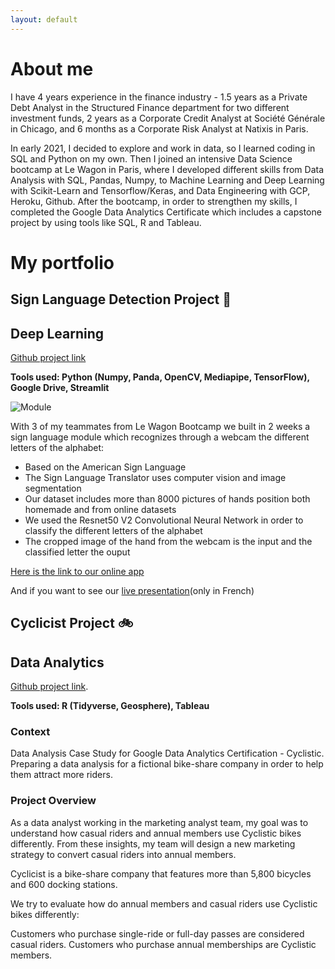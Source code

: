 ```yaml
---
layout: default
---
```


# About me

I have 4 years experience in the finance industry - 1.5 years as a Private Debt Analyst in the Structured Finance department for two different investment funds, 2 years as a Corporate Credit Analyst at Société Générale in Chicago, and 6 months as a Corporate Risk Analyst at Natixis in Paris.

In early 2021, I decided to explore and work in data, so I learned coding in SQL and Python on my own. Then I joined an intensive Data Science bootcamp at Le Wagon in Paris, where I developed different skills from Data Analysis with SQL, Pandas, Numpy, to Machine Learning and Deep Learning with Scikit-Learn and Tensorflow/Keras, and Data Engineering with GCP, Heroku, Github. After the bootcamp, in order to strengthen my skills, I completed the Google Data Analytics Certificate which includes a capstone project by using tools like SQL, R and Tableau.


# My portfolio

## Sign Language Detection Project 🖖
## Deep Learning
[Github project link](https://github.com/glauret/Sign_language_detection)

**Tools used: Python (Numpy, Panda, OpenCV, Mediapipe, TensorFlow), Google Drive, Streamlit**

![Module](assets/img/Image_2)

With 3 of my teammates from Le Wagon Bootcamp we built in 2 weeks a sign language module which recognizes through a webcam the different letters of the alphabet:
- Based on the American Sign Language
- The Sign Language Translator uses computer vision and image segmentation
- Our dataset includes more than 8000 pictures of hands position both homemade and from online datasets
- We used the Resnet50 V2 Convolutional Neural Network in order to classify the different letters of the alphabet
- The  cropped image of the hand from the webcam is the input and the classified letter the ouput

[Here is the link to our online app](https://share.streamlit.io/glauret/sld)

And if you want to see our [live presentation](https://www.youtube.com/embed/iL4D2hWe05o?start=2905&end=3432)(only in French)

## Cyclicist Project 🚲
## Data Analytics
[Github project link](https://github.com/glauret/project_cyclistic).

**Tools used: R (Tidyverse, Geosphere), Tableau**

### Context
Data Analysis Case Study for Google Data Analytics Certification - Cyclistic. Preparing a data analysis for a fictional bike-share company in order to help them attract more riders.

### Project Overview
As a data analyst working in the marketing analyst team, my goal was to understand how casual riders and annual members use Cyclistic bikes differently. From these insights, my team will design a new marketing strategy to convert casual riders into annual members.

Cyclicist is a bike-share company that features more than 5,800 bicycles and 600 docking stations.

We try to evaluate how do annual members and casual riders use Cyclistic bikes differently:

Customers who purchase single-ride or full-day passes are considered casual riders.
Customers who purchase annual memberships are Cyclistic members.
